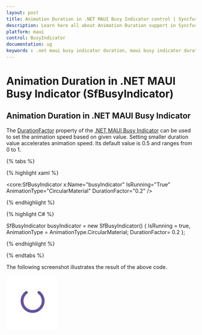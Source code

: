 ```yaml
---
layout: post
title: Animation Duration in .NET MAUI Busy Indicator control | Syncfusion
description: Learn here all about Animation Duration support in Syncfusion .NET MAUI Busy Indicator (SfBusyIndicator) control and more.
platform: maui
control: BusyIndicator
documentation: ug
keywords : .net maui busy indicator duration, maui busy indicator duration.
---
```

# Animation Duration in .NET MAUI Busy Indicator (SfBusyIndicator)

## Animation Duration in .NET MAUI Busy Indicator

The [DurationFactor](https://help.syncfusion.com/cr/maui/Syncfusion.Maui.Core.SfBusyIndicator.html#Syncfusion_Maui_Core_SfBusyIndicator_DurationFactor) property of the [.NET MAUI Busy Indicator](https://help.syncfusion.com/cr/maui/Syncfusion.Maui.Core.SfBusyIndicator.html?tabs=tabid-1) can be used to set the animation speed based on given value. Setting smaller duration value accelerates animation speed. Its default value is 0.5 and ranges from 0 to 1. 

{% tabs %}

{% highlight xaml %}

<core:SfBusyIndicator x:Name="busyIndicator"
                      IsRunning="True"
                      AnimationType="CircularMaterial"
                      DurationFactor="0.2" />


{% endhighlight %}

{% highlight C# %}

SfBusyIndicator busyIndicator = new SfBusyIndicator()
{
    IsRunning = true,
    AnimationType = AnimationType.CircularMaterial;
    DurationFactor= 0.2
};


{% endhighlight %}

{% endtabs %}

The following screenshot illustrates the result of the above code.

![Animation Duration](Images/Duration/Duration.gif)






